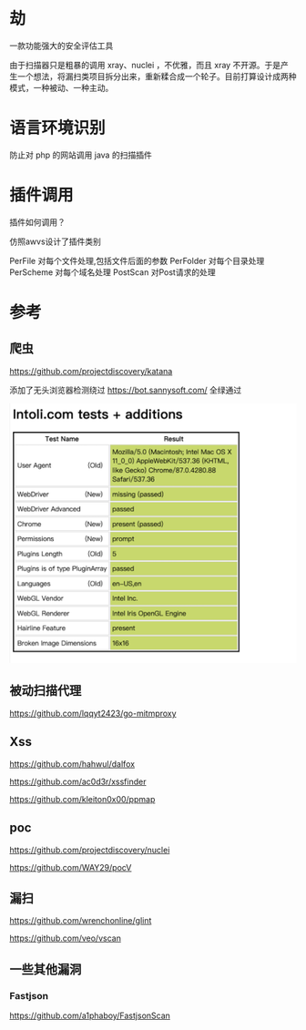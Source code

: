 # 劫

一款功能强大的安全评估工具

由于扫描器只是粗暴的调用 xray、nuclei ，不优雅，而且 xray 不开源。于是产生一个想法，将漏扫类项目拆分出来，重新糅合成一个轮子。目前打算设计成两种模式，一种被动、一种主动。



# 语言环境识别

防止对 php 的网站调用 java 的扫描插件

# 插件调用

插件如何调用？

仿照awvs设计了插件类别

PerFile 对每个文件处理,包括文件后面的参数
PerFolder 对每个目录处理
PerScheme 对每个域名处理
PostScan 对Post请求的处理

# 参考

## 爬虫

https://github.com/projectdiscovery/katana

添加了无头浏览器检测绕过 https://bot.sannysoft.com/ 全绿通过

![BypassHeadlessDetect.png](images/BypassHeadlessDetect.png)

## 被动扫描代理

https://github.com/lqqyt2423/go-mitmproxy

## Xss

https://github.com/hahwul/dalfox

https://github.com/ac0d3r/xssfinder

https://github.com/kleiton0x00/ppmap



## poc
https://github.com/projectdiscovery/nuclei

https://github.com/WAY29/pocV


## 漏扫
https://github.com/wrenchonline/glint

https://github.com/veo/vscan


## 一些其他漏洞

### Fastjson

https://github.com/a1phaboy/FastjsonScan
